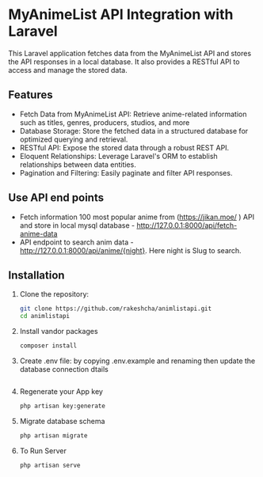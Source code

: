 # MyAnimeList API Integration with Laravel

This Laravel application fetches data from the MyAnimeList API and stores the API responses in a local database. It also provides a RESTful API to access and manage the stored data.

## Features
- Fetch Data from MyAnimeList API: Retrieve anime-related information such as titles, genres, producers, studios, and more
- Database Storage: Store the fetched data in a structured database for optimized querying and retrieval.
- RESTful API: Expose the stored data through a robust REST API.
- Eloquent Relationships: Leverage Laravel's ORM to establish relationships between data entities.
- Pagination and Filtering: Easily paginate and filter API responses.

## Use API end points
- Fetch information  100 most popular anime from (https://jikan.moe/ ) API and store in local mysql database - http://127.0.0.1:8000/api/fetch-anime-data
- API endpoint to search anim data -http://127.0.0.1:8000/api/anime/{night}. Here night is Slug to search.

## Installation
1. Clone the repository:
   ```bash
   git clone https://github.com/rakeshcha/animlistapi.git
   cd animlistapi
2. Install vandor packages
   ```bash
   composer install    
3. Create .env file: by copying .env.example and renaming then update the database  connection dtails
   ```bash
4. Regenerate your App key
   ```bash
   php artisan key:generate  
5. Migrate database schema
   ```bash
   php artisan migrate
6. To Run Server
   ```bash
   php artisan serve 

   